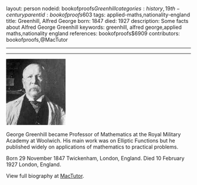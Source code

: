 layout: person
nodeid: bookofproofs$Greenhill
categories: history,19th-century
parentid: bookofproofs$603
tags: applied-maths,nationality-england
title: Greenhill, Alfred George
born: 1847
died: 1927
description: Some facts about Alfred George Greenhill
keywords: greenhill, alfred george,applied maths,nationality england
references: bookofproofs$6909
contributors: bookofproofs,@MacTutor

---


---

![Greenhill.jpg](https://github.com/bookofproofs/bookofproofs.github.io/blob/main/_sources/_assets/images/portraits/Greenhill.jpg?raw=true)

George Greenhill became Professor of Mathematics at the Royal Military Academy at Woolwich. His main work was on Elliptic Functions but he published widely on applications of mathematics to practical problems.

Born 29 November 1847 Twickenham, London, England. Died 10 February 1927 London, England.


View full biography at [MacTutor](https://mathshistory.st-andrews.ac.uk/Biographies/Greenhill/).